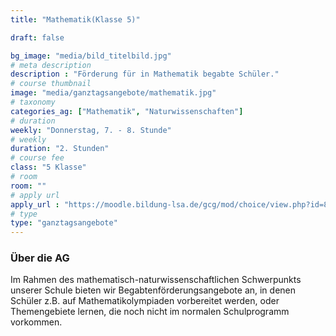 ```yaml
---
title: "Mathematik(Klasse 5)"

draft: false

bg_image: "media/bild_titelbild.jpg"
# meta description
description : "Förderung für in Mathematik begabte Schüler."
# course thumbnail
image: "media/ganztagsangebote/mathematik.jpg"
# taxonomy
categories_ag: ["Mathematik", "Naturwissenschaften"]
# duration
weekly: "Donnerstag, 7. - 8. Stunde"
# weekly
duration: "2. Stunden"
# course fee
class: "5 Klasse"
# room
room: ""
# apply url
apply_url : "https://moodle.bildung-lsa.de/gcg/mod/choice/view.php?id=828"
# type
type: "ganztagsangebote"
---
```



### Über die AG

Im Rahmen des mathematisch-naturwissenschaftlichen Schwerpunkts unserer Schule bieten wir Begabtenförderungsangebote an, in denen Schüler z.B. auf Mathematikolympiaden vorbereitet werden, oder Themengebiete lernen, die noch nicht im normalen Schulprogramm vorkommen.
